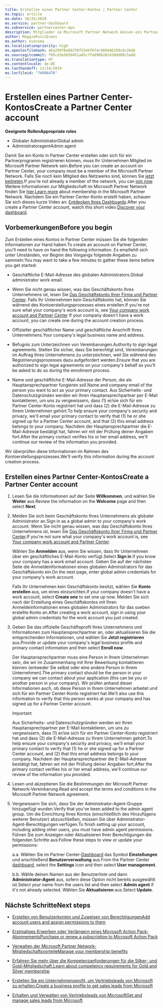 ```yaml
---
title: Erstellen eines Partner Center-Kontos | Partner Center
ms.topic: article
ms.date: 10/25/2019
ms.service: partner-dashboard
ms.subservice: partnercenter-mpn
description: Mitglieder im Microsoft Partner Network müssen ein Partner Center-Konto erstellen, um ihre Netzwerkvorteile und Kompetenzen verwalten und ein Geschäftsprofil erstellen zu können.
author: MaggiePucciEvans
ms.author: evansma
ms.localizationpriority: high
ms.openlocfilehash: 46a299f8e882f6f55d4f674c989446250c0c26d6
ms.sourcegitcommit: f95cd3e5650451a45c7fe6906202420dd80c5a88
ms.translationtype: HT
ms.contentlocale: de-DE
ms.lasthandoff: 11/14/2019
ms.locfileid: "74096476"
---
```

# <a name="create-a-partner-center-account"></a><span data-ttu-id="0a481-103">Erstellen eines Partner Center-Kontos</span><span class="sxs-lookup"><span data-stu-id="0a481-103">Create a Partner Center account</span></span>

<span data-ttu-id="0a481-104">**Geeignete Rollen**</span><span class="sxs-lookup"><span data-stu-id="0a481-104">**Appropriate roles**</span></span>

- <span data-ttu-id="0a481-105">Globaler Administrator</span><span class="sxs-lookup"><span data-stu-id="0a481-105">Global admin</span></span>
- <span data-ttu-id="0a481-106">Administratoragent</span><span class="sxs-lookup"><span data-stu-id="0a481-106">Admin agent</span></span>

<span data-ttu-id="0a481-107">Damit Sie ein Konto in Partner Center erstellen oder sich für ein Partnerprogramm registrieren können, muss Ihr Unternehmen Mitglied im Microsoft Partner Network sein.</span><span class="sxs-lookup"><span data-stu-id="0a481-107">Before you can create an account on Partner Center, your company must be a member of the Microsoft Partner Network.</span></span> <span data-ttu-id="0a481-108">Falls Sie noch kein Mitglied des Netzwerks sind, können Sie [jetzt beitreten](https://partners.microsoft.com/PartnerProgram/simplifiedenrollment.aspx).</span><span class="sxs-lookup"><span data-stu-id="0a481-108">If you're not already a member of the network, you can [join now](https://partners.microsoft.com/PartnerProgram/simplifiedenrollment.aspx).</span></span>  <span data-ttu-id="0a481-109">Weitere Informationen zur Mitgliedschaft im Microsoft Partner Network finden Sie [hier](https://partner.microsoft.com/membership).</span><span class="sxs-lookup"><span data-stu-id="0a481-109">[Learn more](https://partner.microsoft.com/membership) about membership in the Microsoft Partner Network.</span></span> <span data-ttu-id="0a481-110">Nachdem Sie ein Partner Center-Konto erstellt haben, schauen Sie sich dieses kurze Video an: [Entdecken Ihres Dashboards](https://vimeo.com/290338211).</span><span class="sxs-lookup"><span data-stu-id="0a481-110">After you create a Partner Center account, watch this short video [Discover your dashboard](https://vimeo.com/290338211).</span></span>

## <a name="before-you-begin"></a><span data-ttu-id="0a481-111">Vorbemerkungen</span><span class="sxs-lookup"><span data-stu-id="0a481-111">Before you begin</span></span>

<span data-ttu-id="0a481-112">Zum Erstellen eines Kontos in Partner Center müssen Sie die folgenden Informationen zur Hand haben.</span><span class="sxs-lookup"><span data-stu-id="0a481-112">To create an account on Partner Center, you'll need to have on hand the following information.</span></span> <span data-ttu-id="0a481-113">Es empfiehlt sich unter Umständen, vor Beginn des Vorgangs folgende Angaben zu sammeln:</span><span class="sxs-lookup"><span data-stu-id="0a481-113">You may want to take a few minutes to gather these items before you get started:</span></span>

-   <span data-ttu-id="0a481-114">Geschäftliche E-Mail-Adresse des globalen Administrators.</span><span class="sxs-lookup"><span data-stu-id="0a481-114">Global administrator work email.</span></span>

-   <span data-ttu-id="0a481-115">Wenn Sie nicht genau wissen, was das Geschäftskonto Ihres Unternehmens ist, lesen Sie [Das Geschäftskonto Ihrer Firma und Partner Center](azure-active-directory-tenants-and-partner-center.md). Falls Ihr Unternehmen kein Geschäftskonto hat, können Sie während des Kontoerstellungsprozesses eines erstellen.</span><span class="sxs-lookup"><span data-stu-id="0a481-115">If you're not sure what your company's work account is, see [Your company work account and Partner Center](azure-active-directory-tenants-and-partner-center.md) If your company doesn't have a work account, you can create one during the account creation process.</span></span> 

-   <span data-ttu-id="0a481-116">Offizieller geschäftlicher Name und geschäftliche Anschrift Ihres Unternehmens.</span><span class="sxs-lookup"><span data-stu-id="0a481-116">Your company's legal business name and address.</span></span>  

-   <span data-ttu-id="0a481-117">Befugnis zum Unterzeichnen von Vereinbarungen.</span><span class="sxs-lookup"><span data-stu-id="0a481-117">Authority to sign legal agreements.</span></span> <span data-ttu-id="0a481-118">Stellen Sie sicher, dass Sie berechtigt sind, Vereinbarungen im Auftrag Ihres Unternehmens zu unterzeichnen, weil Sie während des Registrierungsprozesses dazu aufgefordert werden.</span><span class="sxs-lookup"><span data-stu-id="0a481-118">Ensure that you are authorized to sign legal agreements on your company's behalf as you'll be asked to do so during the enrollment process.</span></span>

-   <span data-ttu-id="0a481-119">Name und geschäftliche E-Mail-Adresse der Person, die als Hauptansprechpartner fungieren soll.</span><span class="sxs-lookup"><span data-stu-id="0a481-119">Name and company email of the person you want to act as your primary contact.</span></span> <span data-ttu-id="0a481-120">Aus Sicherheits- und Datenschutzgründen werden wir Ihren Hauptansprechpartner per E-Mail kontaktieren, um uns zu vergewissern, dass (1) er/sie sich für ein Partner Center-Konto registriert hat und dass (2) die E-Mail-Adresse zu Ihrem Unternehmen gehört.</span><span class="sxs-lookup"><span data-stu-id="0a481-120">To help ensure your company's security and privacy, we'll email your primary contact to verify that (1) he or she signed up for a Partner Center account, and that (2) this email address belongs to your company.</span></span> <span data-ttu-id="0a481-121">Nachdem der Hauptansprechpartner die E-Mail-Adresse bestätigt hat, fahren wir mit der Prüfung deiner Angaben fort.</span><span class="sxs-lookup"><span data-stu-id="0a481-121">After the primary contact verifies his or her email address, we'll continue our review of the information you provided.</span></span>

<span data-ttu-id="0a481-122">Wir überprüfen diese Informationen im Rahmen des Kontoerstellungsprozesses.</span><span class="sxs-lookup"><span data-stu-id="0a481-122">We'll verify this information during the account creation process.</span></span> 
 
## <a name="create-a-partner-center-account"></a><span data-ttu-id="0a481-123">Erstellen eines Partner Center-Kontos</span><span class="sxs-lookup"><span data-stu-id="0a481-123">Create a Partner Center account</span></span>

1.  <span data-ttu-id="0a481-124">Lesen Sie die Informationen auf der Seite **Willkommen**, und wählen Sie **Weiter** aus.</span><span class="sxs-lookup"><span data-stu-id="0a481-124">Review the information on the **Welcome** page and then select **Next**.</span></span>

2.  <span data-ttu-id="0a481-125">Melden Sie sich beim Geschäftskonto Ihres Unternehmens als globaler Administrator an.</span><span class="sxs-lookup"><span data-stu-id="0a481-125">Sign in as a global admin to your company's work account.</span></span> <span data-ttu-id="0a481-126">Wenn Sie nicht genau wissen, was das Geschäftskonto Ihres Unternehmens ist, lesen Sie [Das Geschäftskonto Ihrer Firma und Partner Center](azure-active-directory-tenants-and-partner-center.md).</span><span class="sxs-lookup"><span data-stu-id="0a481-126">If you're not sure what your company's work account   is, see [Your company work account and Partner Center](azure-active-directory-tenants-and-partner-center.md).</span></span>

    <span data-ttu-id="0a481-127">Wählen Sie **Anmelden** aus, wenn Sie wissen, dass Ihr Unternehmen über ein geschäftliches E-Mail-Konto verfügt.</span><span class="sxs-lookup"><span data-stu-id="0a481-127">Select **Sign in** if you know your company has a work email account.</span></span> <span data-ttu-id="0a481-128">Geben Sie auf der nächsten Seite die Anmeldeinformationen eines globalen Administrators für das Geschäftskonto ein.</span><span class="sxs-lookup"><span data-stu-id="0a481-128">On the next page, enter global admin credentials for your company's work account.</span></span> 

    <span data-ttu-id="0a481-129">Falls Ihr Unternehmen kein Geschäftskonto besitzt, wählen Sie **Konto erstellen** aus, um eines einzurichten.</span><span class="sxs-lookup"><span data-stu-id="0a481-129">If your company doesn't have a work account, select **Create one** to set one up now.</span></span> <span data-ttu-id="0a481-130">Melden Sie sich nach der Erstellung eines Geschäftskontos mit Ihren Anmeldeinformationen eines globalen Administrators für das soeben erstellte Konto an.</span><span class="sxs-lookup"><span data-stu-id="0a481-130">After creating a work account, sign in using your global admin credentials for the work account you just created.</span></span>

3.  <span data-ttu-id="0a481-131">Geben Sie das offizielle Geschäftsprofil Ihres Unternehmens und Informationen zum Hauptansprechpartner an, oder aktualisieren Sie die entsprechenden Informationen, und wählen Sie **Jetzt registrieren** aus.</span><span class="sxs-lookup"><span data-stu-id="0a481-131">Provide or update your company's legal business profile and primary contact information and then select **Enroll now**.</span></span> 

    <span data-ttu-id="0a481-132">Der Hauptansprechpartner muss eine Person in Ihrem Unternehmen sein, die wir im Zusammenhang mit Ihrer Bewerbung kontaktieren können (entweder Sie selbst oder eine andere Person in Ihrem Unternehmen).</span><span class="sxs-lookup"><span data-stu-id="0a481-132">The primary contact should be the person in your company we can contact about your application (this can be you or another person in your company).</span></span> <span data-ttu-id="0a481-133">Wir prüfen anhand dieser Informationen auch, ob diese Person in Ihrem Unternehmen arbeitet und sich für ein Partner Center-Konto registriert hat.</span><span class="sxs-lookup"><span data-stu-id="0a481-133">We'll also use this information to verify that this person works at your company and has signed up for a Partner Center account.</span></span>

    > [!IMPORTANT]  
    > <span data-ttu-id="0a481-134">Aus Sicherheits- und Datenschutzgründen werden wir Ihren Hauptansprechpartner per E-Mail kontaktieren, um uns zu vergewissern, dass (1) er/sie sich für ein Partner Center-Konto registriert hat und dass (2) die E-Mail-Adresse zu Ihrem Unternehmen gehört.</span><span class="sxs-lookup"><span data-stu-id="0a481-134">To help ensure your company's security and privacy, we'll email your primary contact to verify that (1) he or she signed up for a Partner Center account, and (2) that this email address belongs to your company.</span></span> <span data-ttu-id="0a481-135">Nachdem der Hauptansprechpartner die E-Mail-Adresse bestätigt hat, fahren wir mit der Prüfung deiner Angaben fort.</span><span class="sxs-lookup"><span data-stu-id="0a481-135">After the primary contact verifies his or her email address, we'll continue our review of the information you provided.</span></span>

4.  <span data-ttu-id="0a481-136">Lesen und akzeptieren Sie die Bestimmungen der Microsoft Partner Network-Vereinbarung.</span><span class="sxs-lookup"><span data-stu-id="0a481-136">Read and accept the terms and conditions in the Microsoft Partner Network agreement.</span></span> 

5.  <span data-ttu-id="0a481-137">Vergewissern Sie sich, dass Sie der Administrator-Agent-Gruppe hinzugefügt wurden.</span><span class="sxs-lookup"><span data-stu-id="0a481-137">Verify that you've been added to the admin agent group.</span></span> <span data-ttu-id="0a481-138">Um die Einrichtung Ihres Kontos (einschließlich des Hinzufügens weiterer Benutzer) abzuschließen, müssen Sie über Administrator-Agent-Berechtigungen verfügen.</span><span class="sxs-lookup"><span data-stu-id="0a481-138">To finish setting up your account, including adding other users, you must have admin agent permissions.</span></span> <span data-ttu-id="0a481-139">Führen Sie zum Anzeigen oder Aktualisieren Ihrer Berechtigungen die folgenden Schritte aus:</span><span class="sxs-lookup"><span data-stu-id="0a481-139">Follow these steps to view or update your permissions:</span></span>

    <span data-ttu-id="0a481-140">a.</span><span class="sxs-lookup"><span data-stu-id="0a481-140">a.</span></span> <span data-ttu-id="0a481-141">Wählen Sie im Partner Center-[Dashboard](https://partner.microsoft.com/dashboard/home**) das Symbol **Einstellungen** und anschließend **Benutzerverwaltung** aus.</span><span class="sxs-lookup"><span data-stu-id="0a481-141">From the Partner Center [dashboard](https://partner.microsoft.com/dashboard/home**), select the **Settings** icon and then select **User management**.</span></span>  

    <span data-ttu-id="0a481-142">b.</span><span class="sxs-lookup"><span data-stu-id="0a481-142">b.</span></span> <span data-ttu-id="0a481-143">Wähle deinen Namen aus der Benutzerliste und dann **Administrator-Agent** aus, sofern diese Option nicht bereits ausgewählt ist.</span><span class="sxs-lookup"><span data-stu-id="0a481-143">Select your name from the users list and then select **Admin agent** if it's not already selected.</span></span> <span data-ttu-id="0a481-144">Wählen Sie **Aktualisieren** aus.</span><span class="sxs-lookup"><span data-stu-id="0a481-144">Select **Update**.</span></span>  

## <a name="next-steps"></a><span data-ttu-id="0a481-145">Nächste Schritte</span><span class="sxs-lookup"><span data-stu-id="0a481-145">Next steps</span></span>

-   [<span data-ttu-id="0a481-146">Erstellen von Benutzerkonten und Zuweisen von Berechtigungen</span><span class="sxs-lookup"><span data-stu-id="0a481-146">Add account users and assign permissions to them</span></span>](create-user-accounts-and-set-permissions.md)

-   [<span data-ttu-id="0a481-147">Erstmaliges Erwerben oder Verlängern eines Microsoft Action Pack-Abonnements</span><span class="sxs-lookup"><span data-stu-id="0a481-147">Purchase or renew a subscription to Microsoft Action Pack</span></span>](mpn-get-action-pack.md)

-   [<span data-ttu-id="0a481-148">Verwalten der Microsoft Partner Network-Mitgliedschaftsvorteile</span><span class="sxs-lookup"><span data-stu-id="0a481-148">Manage your membership benefits</span></span>](manage-your-partner-network-benefits.md)

-   [<span data-ttu-id="0a481-149">Erfahren Sie mehr über die Kompetenzanforderungen für die Silber- und Gold-Mitgliedschaft.</span><span class="sxs-lookup"><span data-stu-id="0a481-149">Learn about competency requirements for Gold and Silver membership</span></span>](https://partner.microsoft.com/membership/competencies)

-   [<span data-ttu-id="0a481-150">Erstellen Sie ein Unternehmensprofil, um Vertriebsleads von Microsoft zu erhalten.</span><span class="sxs-lookup"><span data-stu-id="0a481-150">Create a business profile to get sales leads from Microsoft</span></span>](create-a-marketing-profile.md)

-   [<span data-ttu-id="0a481-151">Erhalten und Verwalten von Vertriebsleads von Microsoft</span><span class="sxs-lookup"><span data-stu-id="0a481-151">Get and manage sales leads from Microsoft</span></span>](responding-to-referrals.md)